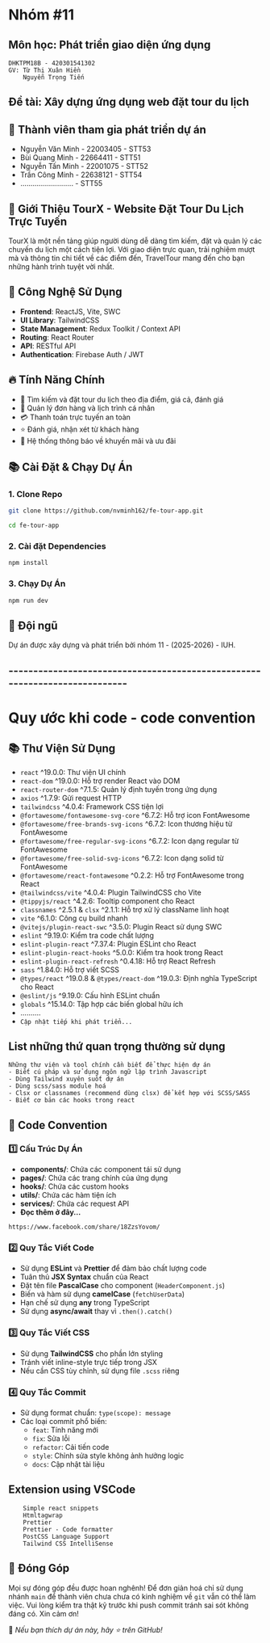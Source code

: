 
# Nhóm #11
## Môn học: Phát triển giao diện ứng dụng
```
DHKTPM18B - 420301541302
GV: Từ Thị Xuân Hiền
    Nguyễn Trọng Tiến
```
## Đề tài: Xây dựng ứng dụng web đặt tour du lịch
## 🤝 Thành viên tham gia phát triển dự án
- Nguyễn Văn Minh - 22003405 - STT53
- Bùi Quang Minh - 22664411 - STT51
- Nguyễn Tấn Minh - 22001075 - STT52
- Trần Công Minh - 22638121 - STT54
- .......................... - STT55

## 🌟 Giới Thiệu TourX - Website Đặt Tour Du Lịch Trực Tuyến
TourX là một nền tảng giúp người dùng dễ dàng tìm kiếm, đặt và quản lý các chuyến du lịch một cách tiện lợi. Với giao diện trực quan, trải nghiệm mượt mà và thông tin chi tiết về các điểm đến, TravelTour mang đến cho bạn những hành trình tuyệt vời nhất.  

## 🚀 Công Nghệ Sử Dụng  
- **Frontend**: ReactJS, Vite, SWC  
- **UI Library**: TailwindCSS
- **State Management**: Redux Toolkit / Context API
- **Routing**: React Router  
- **API**: RESTful API  
- **Authentication**: Firebase Auth / JWT 

## 🔥 Tính Năng Chính  
- 📌 Tìm kiếm và đặt tour du lịch theo địa điểm, giá cả, đánh giá  
- 📝 Quản lý đơn hàng và lịch trình cá nhân  
- 💳 Thanh toán trực tuyến an toàn  
- ⭐ Đánh giá, nhận xét từ khách hàng  
- 📢 Hệ thống thông báo về khuyến mãi và ưu đãi  

## 📚 Cài Đặt & Chạy Dự Án  

### 1. Clone Repo  
```sh  
git clone https://github.com/nvminh162/fe-tour-app.git  
```
```sh  
cd fe-tour-app 
```

### 2. Cài đặt Dependencies  
```sh  
npm install  
```

### 3. Chạy Dự Án  
```sh  
npm run dev  
```

## 📝 Đội ngũ  
Dự án được xây dựng và phát triển bởi nhóm 11 - (2025-2026) - IUH.

## ---------------------------------------------------------------------------
# Quy ước khi code - code convention


## 📚 Thư Viện Sử Dụng

- `react` ^19.0.0: Thư viện UI chính
- `react-dom` ^19.0.0: Hỗ trợ render React vào DOM
- `react-router-dom` ^7.1.5: Quản lý định tuyến trong ứng dụng
- `axios` ^1.7.9: Gửi request HTTP
- `tailwindcss` ^4.0.4: Framework CSS tiện lợi
- `@fortawesome/fontawesome-svg-core` ^6.7.2: Hỗ trợ icon FontAwesome
- `@fortawesome/free-brands-svg-icons` ^6.7.2: Icon thương hiệu từ FontAwesome
- `@fortawesome/free-regular-svg-icons` ^6.7.2: Icon dạng regular từ FontAwesome
- `@fortawesome/free-solid-svg-icons` ^6.7.2: Icon dạng solid từ FontAwesome
- `@fortawesome/react-fontawesome` ^0.2.2: Hỗ trợ FontAwesome trong React
- `@tailwindcss/vite` ^4.0.4: Plugin TailwindCSS cho Vite
- `@tippyjs/react` ^4.2.6: Tooltip component cho React
- `classnames` ^2.5.1 & `clsx` ^2.1.1: Hỗ trợ xử lý className linh hoạt
- `vite` ^6.1.0: Công cụ build nhanh
- `@vitejs/plugin-react-swc` ^3.5.0: Plugin React sử dụng SWC
- `eslint` ^9.19.0: Kiểm tra code chất lượng
- `eslint-plugin-react` ^7.37.4: Plugin ESLint cho React
- `eslint-plugin-react-hooks` ^5.0.0: Kiểm tra hook trong React
- `eslint-plugin-react-refresh` ^0.4.18: Hỗ trợ React Refresh
- `sass` ^1.84.0: Hỗ trợ viết SCSS
- `@types/react` ^19.0.8 & `@types/react-dom` ^19.0.3: Định nghĩa TypeScript cho React
- `@eslint/js` ^9.19.0: Cấu hình ESLint chuẩn
- `globals` ^15.14.0: Tập hợp các biến global hữu ích
- ..........
- `Cập nhật tiếp khi phát triển...`

## List những thứ quan trọng thường sử dụng
```
Những thư viện và tool chính cần biết để thực hiện dự án
- Biết cú pháp và sử dụng ngôn ngữ lập trình Javascript
- Dùng Tailwind xuyên suốt dự án
- Dùng scss/sass module hoá
- Clsx or classnames (recommend dùng clsx) để kết hợp với SCSS/SASS
- Biết cơ bản các hooks trong react
```

## 🎯 Code Convention  
### 1️⃣ **Cấu Trúc Dự Án**  
- **components/**: Chứa các component tái sử dụng  
- **pages/**: Chứa các trang chính của ứng dụng  
- **hooks/**: Chứa các custom hooks  
- **utils/**: Chứa các hàm tiện ích  
- **services/**: Chứa các request API  
- **Đọc thêm ở đây...**
```
https://www.facebook.com/share/18ZzsYovom/
```
  

### 2️⃣ **Quy Tắc Viết Code**  
- Sử dụng **ESLint** và **Prettier** để đảm bảo chất lượng code  
- Tuân thủ **JSX Syntax** chuẩn của React  
- Đặt tên file **PascalCase** cho component (`HeaderComponent.js`)  
- Biến và hàm sử dụng **camelCase** (`fetchUserData`)  
- Hạn chế sử dụng **any** trong TypeScript  
- Sử dụng **async/await** thay vì `.then().catch()`  

### 3️⃣ **Quy Tắc Viết CSS**  
- Sử dụng **TailwindCSS** cho phần lớn styling  
- Tránh viết inline-style trực tiếp trong JSX  
- Nếu cần CSS tùy chỉnh, sử dụng file `.scss` riêng  

### 4️⃣ **Quy Tắc Commit**  
- Sử dụng format chuẩn: `type(scope): message`  
- Các loại commit phổ biến:  
  - `feat`: Tính năng mới  
  - `fix`: Sửa lỗi  
  - `refactor`: Cải tiến code  
  - `style`: Chỉnh sửa style không ảnh hưởng logic  
  - `docs`: Cập nhật tài liệu 

## Extension using VSCode 
```
    Simple react snippets
    Htmltagwrap
    Prettier
    Prettier - Code formatter
    PostCSS Language Support
    Tailwind CSS IntelliSense
```

## 🤝 Đóng Góp
Mọi sự đóng góp đều được hoan nghênh! Để đơn giản hoá chỉ sử dụng nhánh `main` để thành viên chưa chưa có kinh nghiệm về `git` vẫn có thể làm việc. Vui lòng kiểm tra thật kỹ trước khi push commit tránh sai sót không đáng có. Xin cảm ơn!

📢 *Nếu bạn thích dự án này, hãy ⭐ trên GitHub!*

